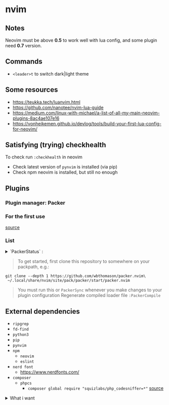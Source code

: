 # nvim

## Notes
Neovim must be above **0.5** to work well with lua config,
and some plugin need **0.7** version.

## Commands

- `<leader>t` to switch dark|light theme

## Some resources
- https://teukka.tech/luanvim.html
- https://github.com/nanotee/nvim-lua-guide
- https://medium.com/linux-with-michael/a-list-of-all-my-main-neovim-plugins-8ac4ae107e16
- https://vonheikemen.github.io/devlog/tools/build-your-first-lua-config-for-neovim/

## Satisfying (trying) checkhealth
To check run `:checkhealth` in neovim
- Check latest version of `pynvim` is installed (via pip)
- Check npm neovim is installed, but still no enough

## Plugins
### Plugin manager: Packer
### For the first use
[source](https://github.com/wbthomason/packer.nvim#quickstart)

### List

<details>
 <summary>`PackerStatus` :</summary>

- LuaSnip
  - Some useful inspiration for snippets: https://github.com/rafamadriz/friendly-snippets
- PHP_CodeSniffer
- cmp-buffer
- cmp-nvim-lsp
- cmp-path
- cmp_luasnip
- eslint
- feline.nvim
- gitsigns.nvim
- goyo.vim
- indent-blankline.nvim
- lspkind.nvim
- lspsaga.nvim
- mason-lspconfig.nvim
- mason.nvim
- mintabline.vim
- nightfox.nvim
- nvim-autopairs
- nvim-cmp
- nvim-comment
- nvim-lint
- nvim-lspconfig
- nvim-surround
- nvim-tree.lua (not loaded)
- nvim-treesitter
  - git_rebase
  - gitattributes
  - gitcommit
  - css
  - dockerfile
  - html
  - javascript
  - jsdoc
  - json
  - json5
  - lua
  - make
  - markdown
  - ninja
  - php
  - python
  - regex
  - ruby
  - scss
  - sql
  - tsx
  - typescript
  - yaml
- nvim-ts-autotag
- nvim-web-devicons
- onedark.nvim
- overlength.vim
- packer.nvim
- plenary.nvim
- telescope.nvim
- typescript.nvim
- vim-ReplaceWithRegister
- vim-fugitive
- vim-tmux-navigator
- vim-visual-star-search
</details>

> To get started, first clone this repository to somewhere on your packpath, e.g.:
```shell
git clone --depth 1 https://github.com/wbthomason/packer.nvim\
 ~/.local/share/nvim/site/pack/packer/start/packer.nvim
```
> You must run this or `PackerSync` whenever you make changes to your plugin configuration
> Regenerate compiled loader file
> `:PackerCompile`

## External dependencies
- `ripgrep`
- `fd-find`
- `python3`
- `pip`
- `pynvim`
- `npm`
  - `neovim`
  - `eslint`
- `nerd font`
  - https://www.nerdfonts.com/
- `composer`
  - `phpcs`
    - `composer global require "squizlabs/php_codesniffer=*"`  [source](https://github.com/squizlabs/PHP_CodeSniffer#composer)

<details>
 <summary>What i want</summary>

### Maybe without plug-in
- [ ] find lua version of a vim option
- [ ] nice & robust setting for tags
- [ ] smart indentation on paste from clipboard
  - https://github.com/neovim/neovim/issues/3566
  - `]p`
- [ ] bad auto indentation

### With plugin
- [X] a nice completion please
  - [ ] Order suggestion:
    1. definition (with tags?)
    2. buffer
    3. clipboard never
  - [ ] Documentation on hover
- [ ] snippets
  - https://github.com/SirVer/ultisnips
  - *just a library of snippets* https://github.com/honza/vim-snippets
- [X] linter (nvim-lint)
  - [ ] custom icons for error and warning
  - for:
    - [ ] php
      - `phpcs -e *.php` Explain a standard by showing the sniffs it includes
      - `phpcs -s *.php` Show sniff codes in all reports
      - `phpcs -i` Show a list of installed coding standards
      - [ ] force type hint
        - try https://github.com/slevomat/coding-standard
      - [ ] force type return
      - [ ] force strict
    - [ ] lua
    - [ ] nginx
    - [ ] docker
    - [ ] sql
    - [ ] ruby
    - [ ] python
    - [ ] shell
    - [X] javascript
    - [X] react
    - [X] typescript
  - [ ] barbar
    - [ ] uninstall it, find one work well with tab
  - [ ] nvim-lint
    - [ ] disable auto folding
  - [ ] nice buffer when i commit with fugitive and test from git hook is launched

### Done
- [X] spell check, FR & EN
- [X] on fresh open file, jump line of the history
- [X] mouse to click & scroll
- [X] max line length highlight
- [X] keep column width for gitsigns
- [X] barbar
  - [X] use tab instead classic buffer
  - [X] visual order cycling
  Using only buffer & no vim tab make it OK,
  but have to quit explicitly the last buffer
- [X] switch dark / light theme
- [X] succeed to put plug-in config in a separate file
- [X] pair
- [X] visual search
- [X] Visual status bar
- [X] markdown ? Not easy for code blocks
  - Finally no plug-in for markdown, the visual out of the box suit to me.
  Just add goyo, having a clear space when I'm not coding
- [X] ~~like ctrlp~~ telescope
- [X] indent setting by language
- [X] jump chunk to chunk
- [X] like vim gutter
- [X] comment quickly
- [X] surround
- [X] compile when needed
- [X] like nerdtree
- [X] map f5 to `:e!`
</details>
